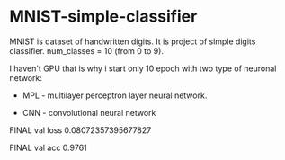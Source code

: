 # MNIST-simple-classifier

MNIST is dataset of handwritten digits.
It is project of simple digits classifier. 
num_classes = 10 (from 0 to 9).

I haven't GPU that is why i start only 10 epoch with two type of neuronal network:
* MPL - multilayer perceptron layer neural network.


* CNN - convolutional neural network

FINAL val loss 0.08072357395677827

FINAL val acc 0.9761
